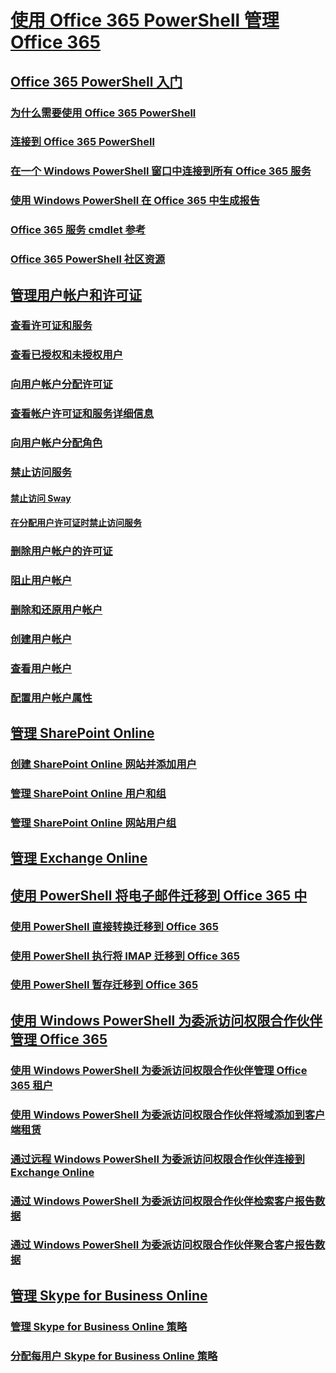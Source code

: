 
# [使用 Office 365 PowerShell 管理 Office 365](manage-office-365-with-office-365-powershell.md)
## [Office 365 PowerShell 入门](getting-started-with-office-365-powershell.md)
### [为什么需要使用 Office 365 PowerShell](why-you-need-to-use-office-365-powershell.md)
### [连接到 Office 365 PowerShell](connect-to-office-365-powershell.md)
### [在一个 Windows PowerShell 窗口中连接到所有 Office 365 服务](connect-to-all-office-365-services-in-a-single-windows-powershell-window.md)
### [使用 Windows PowerShell 在 Office 365 中生成报告](use-windows-powershell-to-create-reports-in-office-365.md)
### [Office 365 服务 cmdlet 参考](cmdlet-references-for-office-365-services.md)
### [Office 365 PowerShell 社区资源](office-365-powershell-community-resources.md)
## [管理用户帐户和许可证](manage-user-accounts-and-licenses-with-office-365-powershell.md)
### [查看许可证和服务](view-licenses-and-services-with-office-365-powershell.md)
### [查看已授权和未授权用户](view-licensed-and-unlicensed-users-with-office-365-powershell.md)
### [向用户帐户分配许可证](assign-licenses-to-user-accounts-with-office-365-powershell.md)
### [查看帐户许可证和服务详细信息](view-account-license-and-service-details-with-office-365-powershell.md)
### [向用户帐户分配角色](assign-roles-to-user-accounts-with-office-365-powershell.md)
### [禁止访问服务](disable-access-to-services-with-office-365-powershell.md)
#### [禁止访问 Sway](disable-access-to-sway-with-office-365-powershell.md)
#### [在分配用户许可证时禁止访问服务](disable-access-to-services-while-assigning-user-licenses.md)
### [删除用户帐户的许可证](remove-licenses-from-user-accounts-with-office-365-powershell.md)
### [阻止用户帐户](block-user-accounts-with-office-365-powershell.md)
### [删除和还原用户帐户](delete-and-restore-user-accounts-with-office-365-powershell.md)
### [创建用户帐户](create-user-accounts-with-office-365-powershell.md)
### [查看用户帐户](view-user-accounts-with-office-365-powershell.md)
### [配置用户帐户属性](configure-user-account-properties-with-office-365-powershell.md)
## [管理 SharePoint Online](manage-sharepoint-online-with-office-365-powershell.md)
### [创建 SharePoint Online 网站并添加用户](create-sharepoint-sites-and-add-users-with-powershell.md)
### [管理 SharePoint Online 用户和组](manage-sharepoint-users-and-groups-with-powershell.md)
### [管理 SharePoint Online 网站用户组](manage-sharepoint-site-groups-with-powershell.md)
## [管理 Exchange Online](manage-exchange-online-with-office-365-powershell.md)
## [使用 PowerShell 将电子邮件迁移到 Office 365 中](use-powershell-for-email-migration-to-office-365.md)
### [使用 PowerShell 直接转换迁移到 Office 365](use-powershell-to-perform-a-cutover-migration-to-office-365.md)
### [使用 PowerShell 执行将 IMAP 迁移到 Office 365](use-powershell-to-perform-an-imap-migration-to-office-365.md)
### [使用 PowerShell 暂存迁移到 Office 365](use-powershell-to-perform-a-staged-migration-to-office-365.md)
## [使用 Windows PowerShell 为委派访问权限合作伙伴管理 Office 365](manage-office-365-with-windows-powershell-for-delegated-access-permissions-dap-p.md)
### [使用 Windows PowerShell 为委派访问权限合作伙伴管理 Office 365 租户](manage-office-365-tenants-with-windows-powershell-for-delegated-access-permissio.md)
### [使用 Windows PowerShell 为委派访问权限合作伙伴将域添加到客户端租赁](add-a-domain-to-a-client-tenancy-with-windows-powershell-for-delegated-access-pe.md)
### [通过远程 Windows PowerShell 为委派访问权限合作伙伴连接到 Exchange Online](connect-to-exchange-online-tenants-with-remote-windows-powershell-for-delegated.md)
### [通过 Windows PowerShell 为委派访问权限合作伙伴检索客户报告数据](retrieve-customer-tenant-reporting-data-with-windows-powershell-for-delegated-ac.md)
### [通过 Windows PowerShell 为委派访问权限合作伙伴聚合客户报告数据](aggregate-customer-reporting-data-via-windows-powershell-for-delegated-access-pe.md)
## [管理 Skype for Business Online](manage-skype-for-business-online-with-office-365-powershell.md)
### [管理 Skype for Business Online 策略](manage-skype-for-business-online-policies-with-office-365-powershell.md)
### [分配每用户 Skype for Business Online 策略](assign-per-user-skype-for-business-online-policies-with-office-365-powershell.md)

